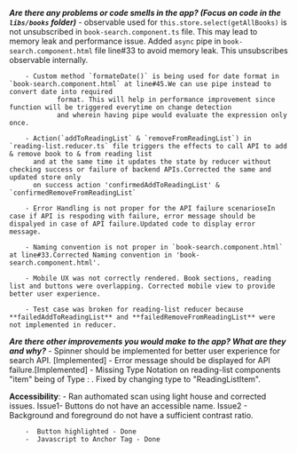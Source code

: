***Are there any problems or code smells in the app? (Focus on code in the `libs/books` folder)***
        - observable used for `this.store.select(getAllBooks)` is not unsubscribed in `book-search.component.ts` file. This may lead to memory leak and performance issue. 
          Added `async` pipe in `book-search.component.html` file line#33 to avoid memory leak. This unsubscribes observable internally.  

        - Custom method `formateDate()` is being used for date format in `book-search.component.html` at line#45.We can use pipe instead to convert date into required 
                format. This will help in performance improvement since function will be triggered everytime on change detection 
                and wherein having pipe would evaluate the expression only once.
        
        - Action(`addToReadingList` & `removeFromReadingList`) in `reading-list.reducer.ts` file triggers the effects to call API to add & remove book to & from reading list
          and at the same time it updates the state by reducer without checking success or failure of backend APIs.Corrected the same and updated store only 
          on success action 'confirmedAddToReadingList' & `confirmedRemoveFromReadingList`

        - Error Handling is not proper for the API failure scenarioseIn case if API is respoding with failure, error message should be dispalyed in case of API failure.Updated code to display error message.
        
        - Naming convention is not proper in `book-search.component.html` at line#33.Corrected Naming convention in 'book-search.component.html'.

        - Mobile UX was not correctly rendered. Book sections, reading list and buttons were overlapping. Corrected mobile view to provide better user experience. 

        - Test case was broken for reading-list reducer because **failedAddToReadingList** and **failedRemoveFromReadingList** were not implemented in reducer.

***Are there other improvements you would make to the app? What are they and why?***
    - Spinner should be implemented for better user experience for search API. [Implemented] 
    - Error message should be displayed for API failure.[Implemented]
    - Missing Type Notation on reading-list components "item" being of Type : <any>. Fixed by changing type to "ReadingListItem".

**Accessibility**:
        - Ran authomated scan using light house and corrected issues.
               Issue1- Buttons do not have an accessible name.
               Issue2 - Background and foreground do not have a sufficient contrast ratio.
  
        -  Button highlighted - Done
        -  Javascript to Anchor Tag - Done
   


